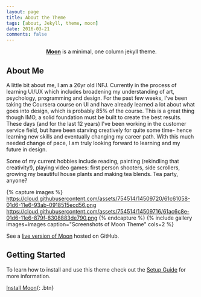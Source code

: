 ```yaml
---
layout: page
title: About the Theme
tags: [about, Jekyll, theme, moon]
date: 2016-03-21
comments: false
---
```

    
<center><a href="http://taylantatli.github.io/Moon"><b>Moon</b></a> is a minimal, one column jekyll theme.</center>

## About Me
A little bit about me, I am a 26yr old INFJ. Currently in the process of learning UI/UX which includes broadening my understanding of art, psychology, programming and design. For the past few weeks, I've been taking the Coursera course on UI and have already learned a lot about what goes into design, which is probably 85% of the course. This is a great thing though IMO, a solid foundation must be built to create the best results. These days (and for the last 12 years) I've been working in the customer service field, but have been starving creatively for quite some time- hence learning new skills and eventually changing my career path. With this much needed change of pace, I am truly looking forward to learning and my future in design.

Some of my current hobbies include reading, painting (rekindling that creativity!), playing video games: first person shooters, side scrollers, growing my beautiful house plants and making tea blends. Tea party, anyone? 

{% capture images %}
    https://cloud.githubusercontent.com/assets/754514/14509720/61c61058-01d6-11e6-93ab-0918515ecd56.png
    https://cloud.githubusercontent.com/assets/754514/14509716/61ac6c8e-01d6-11e6-879f-8308883de790.png
{% endcapture %}
{% include gallery images=images caption="Screenshots of Moon Theme" cols=2 %}

See a [live version of Moon](http://taylantatli.github.io/Moon) hosted on GitHub.

## Getting Started

To learn how to install and use this theme check out the [Setup Guide](http://taylantatli.me/Moon/moon-theme/) for more information.
      
[Install Moon](https://github.com/TaylanTatli/Moon){: .btn}
